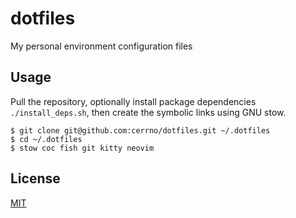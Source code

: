 # dotfiles
My personal environment configuration files

## Usage
Pull the repository, optionally install package dependencies `./install_deps.sh`, then create the symbolic links using GNU stow.
```
$ git clone git@github.com:cerrno/dotfiles.git ~/.dotfiles
$ cd ~/.dotfiles
$ stow coc fish git kitty neovim
```

## License
[MIT](https://lucasschuermann.com/license.txt)
